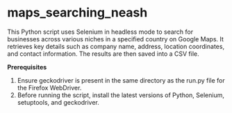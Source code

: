 # maps_searching_neash

This Python script uses Selenium in headless mode to search for businesses across various niches in a specified country on Google Maps. It retrieves key details such as company name, address, location coordinates, and contact information. The results are then saved into a CSV file.

**Prerequisites**
1. Ensure geckodriver is present in the same directory as the run.py file for the Firefox WebDriver.
2. Before running the script, install the latest versions of Python, Selenium, setuptools, and geckodriver.
